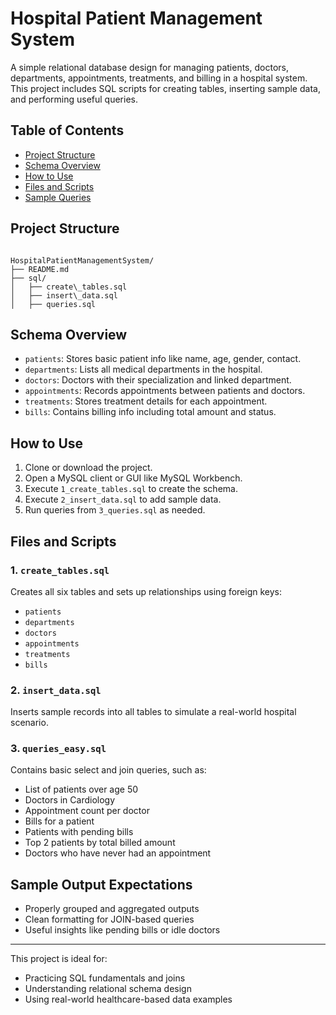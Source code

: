 # Hospital Patient Management System

A simple relational database design for managing patients, doctors, departments, appointments, treatments, and billing in a hospital system. This project includes SQL scripts for creating tables, inserting sample data, and performing useful queries.

## Table of Contents

- [Project Structure](#project-structure)
- [Schema Overview](#schema-overview)
- [How to Use](#how-to-use)
- [Files and Scripts](#files-and-scripts)
- [Sample Queries](#sample-queries)

## Project Structure

```

HospitalPatientManagementSystem/
├── README.md
├── sql/
│   ├── create\_tables.sql
│   ├── insert\_data.sql
│   ├── queries.sql

```

## Schema Overview

- `patients`: Stores basic patient info like name, age, gender, contact.
- `departments`: Lists all medical departments in the hospital.
- `doctors`: Doctors with their specialization and linked department.
- `appointments`: Records appointments between patients and doctors.
- `treatments`: Stores treatment details for each appointment.
- `bills`: Contains billing info including total amount and status.

## How to Use

1. Clone or download the project.
2. Open a MySQL client or GUI like MySQL Workbench.
3. Execute `1_create_tables.sql` to create the schema.
4. Execute `2_insert_data.sql` to add sample data.
5. Run queries from `3_queries.sql` as needed.

## Files and Scripts

### 1. `create_tables.sql`

Creates all six tables and sets up relationships using foreign keys:
- `patients`
- `departments`
- `doctors`
- `appointments`
- `treatments`
- `bills`

### 2. `insert_data.sql`

Inserts sample records into all tables to simulate a real-world hospital scenario.

### 3. `queries_easy.sql`

Contains basic select and join queries, such as:
- List of patients over age 50
- Doctors in Cardiology
- Appointment count per doctor
- Bills for a patient
- Patients with pending bills
- Top 2 patients by total billed amount
- Doctors who have never had an appointment

## Sample Output Expectations

- Properly grouped and aggregated outputs
- Clean formatting for JOIN-based queries
- Useful insights like pending bills or idle doctors

---

This project is ideal for:
- Practicing SQL fundamentals and joins
- Understanding relational schema design
- Using real-world healthcare-based data examples

```
